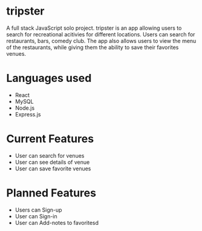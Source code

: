 # tripster

A full stack JavaScript solo project. tripster is an app allowing users to search for recreational acitivies for different locations. Users can search for restaurants, bars, comedy club. The app also allows users to view the menu of the restaurants, while giving them the ability to save their favorites venues.

# Languages used 
* React
* MySQL
* Node.js
* Express.js

# Current Features

* User can search for venues
* User can see details of venue
* User can save favorite venues

# Planned Features

* Users can Sign-up
* User can Sign-in
* User can Add-notes to favoritesd
